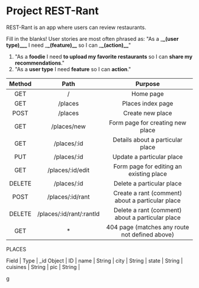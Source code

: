 # Project REST-Rant

REST-Rant is an app where users can review restaurants.

Fill in the blanks!
User stories are most often phrased as: "As a \_**\_(user type)\_\_\_** I need \_**\_(feature)\_\_** so I can \_**\_(action)\_\_**"

1. "As a **foodie** I need **to upload my favorite restaurants** so I can **share my recommendations**."
2. "As a **user type** I need **feature** so I can **action**."

| Method |  Path   |      Purpose      |
| :----: | :-----: | :---------------: |
|  GET   |    /    |     Home page     |
|  GET   | /places | Places index page |
|  POST  | /places | Create new place  |
|  GET   | /places/new | Form page for creating new place  |
|  GET   | /places/:id | Details about a particular place  |
|  PUT   | /places/:id | Update a particular place  |
|  GET   | /places/:id/edit| Form page for editing an existing place  |
| DELETE | /places/:id | Delete a particular place  |
| POST   | /places/:id/rant | Create a rant (comment) about a particular place |  
| DELETE | /places/:id/rant/:rantld | Delete a  rant (comment) about a particular place  |
|  GET   |    *    | 404 page (matches any route not defined above) |

PLACES

Field  |	Type  |
_id	Object | ID   |
name   |	  String  |
city   |	 String   |
state  |	 String   |
cuisines  |	String    |
pic	   |     String   |

g